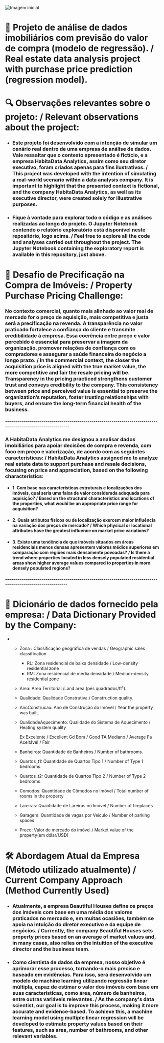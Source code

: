 ![Imagem inicial](https://github.com/joaorodriguessneto/House_Prices/blob/main/img/img_inicial.png)
# 🏡 Projeto de análise de dados imobiliários com previsão do valor de compra (modelo de regressão). / Real estate data analysis project with purchase price prediction (regression model).

# 🔍 Observações relevantes sobre o projeto: / Relevant observations about the project:

* ### Este projeto foi desenvolvido com a intenção de simular um cenário real dentro de uma empresa de análise de dados. Vale ressaltar que o contexto apresentado é fictício, e a empresa HabitaData Analytics, assim como seu diretor executivo, foram criados apenas para fins ilustrativos. / This project was developed with the intention of simulating a real-world scenario within a data analysis company. It is important to highlight that the presented context is fictional, and the company HabitaData Analytics, as well as its executive director, were created solely for illustrative purposes.

* ### Fique à vontade para explorar todo o código e as análises realizadas ao longo do projeto. O Jupyter Notebook contendo o relatório exploratório está disponível neste repositório, logo acima. / Feel free to explore all the code and analyses carried out throughout the project. The Jupyter Notebook containing the exploratory report is available in this repository, just above.


# 🎯 Desafio de Precificação na Compra de Imóveis: / Property Purchase Pricing Challenge:


### No contexto comercial, quanto mais alinhado ao valor real de mercado for o preço de aquisição, mais competitiva e justa será a precificação na revenda. A transparência no valor praticado fortalece a confiança do cliente e transmite credibilidade à empresa. Essa coerência entre preço e valor percebido é essencial para preservar a imagem da organização, promover relações de confiança com os compradores e assegurar a saúde financeira do negócio a longo prazo. / In the commercial context, the closer the acquisition price is aligned with the true market value, the more competitive and fair the resale pricing will be. Transparency in the pricing practiced strengthens customer trust and conveys credibility to the company. This consistency between price and perceived value is essential to preserve the organization’s reputation, foster trusting relationships with buyers, and ensure the long-term financial health of the business.

#### ------------------------------------------------------------------------------------------------------------

### A HabitaData Analytics me designou a analisar dados imobiliários para apoiar decisões de compra e revenda, com foco em preço e valorização, de acordo com as seguintes características: / HabitaData Analytics assigned me to analyze real estate data to support purchase and resale decisions, focusing on price and appreciation, based on the following characteristics:

* #### 1.    Com base nas características estruturais e localizações dos imóveis, qual seria uma faixa de valor considerada adequada para aquisição? / Based on the structural characteristics and locations of the properties, what would be an appropriate price range for acquisition?

* #### 2.   Quais atributos físicos ou de localização exercem maior influência na variação dos preços de mercado? / Which physical or locational attributes have the greatest influence on market price variations?

* #### 3. Existe uma tendência de que imóveis situados em áreas residenciais menos densas apresentem valores médios superiores em comparação com regiões mais densamente povoadas? / Is there a trend where properties located in less densely populated residential areas show higher average values compared to properties in more densely populated regions?

#### -----------------------------------------------------------------------------------------------------------

# 📖 Dicionário de dados fornecido pela empresa: / Data Dictionary Provided by the Company: 
* 
    * Zona : Classificação geográfica de vendas / Geographic sales classification
		
        * RL: Zona residencial de baixa densidade / Low-density residential zone
        * RM: Zona residencial de média densidade / Medium-density residential zone

    * Area: Área Territorial /Land area (pés quadrados/ft²).

    * Qualidade: Qualidade Construtiva / Construction quality.

    * AnoConstrucao: Ano de Construção do Imóvel / Year the property was built.

    * QualidadeAquecimento: Qualidade do Sistema de Aquecimento / Heating system quality

        Ex	Excelente / Excellent
        Gd	Bom / Good
        TA	Mediano / Average
        Fa	Aceitável / Fair

    * Banheiros: Quantidade de Banheiros / Number of bathrooms.

    * Quartos_t1: Quantidade de Quartos Tipo 1 / Number of Type 1 bedrooms.

    * Quartos_t2: Quantidade de Quartos Tipo 2 / Number of Type 2 bedrooms.
      	
    * Comodos: Quantidade de Cômodos no Imóvel / Total number of rooms in the property
		
    * Lareiras: Quantidade de Lareiras no Imóvel / Number of fireplaces
		
    * Garagem: Quantidade de vagas por Veículo / Number of parking spaces

    * Preco: Valor de mercado do imóvel / Market value of the property(em dólar/USD)

# 🛠️ Abordagem Atual da Empresa (Método utilizado atualmente) / Current Company Approach (Method Currently Used)

* ### Atualmente, a empresa Beautiful Houses define os preços dos imóveis com base em uma média dos valores praticados no mercado e, em muitas ocasiões, também se apoia na intuição do diretor executivo e da equipe de negócios. / Currently, the company Beautiful Houses sets property prices based on an average of market values and, in many cases, also relies on the intuition of the executive director and the business team.

* ### Como cientista de dados da empresa, nosso objetivo é aprimorar esse processo, tornando-o mais preciso e baseado em evidências. Para isso, será desenvolvido um modelo de machine learning utilizando regressão linear múltipla, capaz de estimar o valor dos imóveis com base em suas características, como área, número de banheiros, entre outras variáveis relevantes. / As the company's data scientist, our goal is to improve this process, making it more accurate and evidence-based. To achieve this, a machine learning model using multiple linear regression will be developed to estimate property values based on their features, such as area, number of bathrooms, and other relevant variables.



